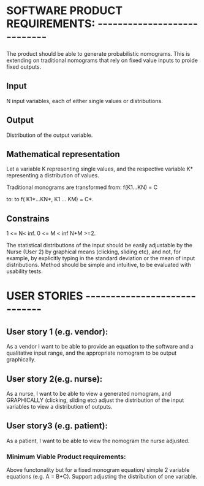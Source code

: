 # SOFTWARE PRODUCT REQUIREMENTS: ----------------------------
The product should be able to generate probabilistic nomograms. 
This is extending on traditional nomograms that rely on fixed value inputs to proide fixed outputs. 

## Input
N input variables, each of either single values or distributions.


## Output
Distribution of the output variable.

## Mathematical representation
Let a variable K representing single values, and the respective variable K* representing a distribution of values.

Traditional monograms are transformed from:
f(K1...KN) = C

to:
to f( K1*...KN*, K1 ... KM) = C*.

## Constrains
1 <= N< inf. 
0 <= M < inf
N+M >=2.

The statistical distributions of the input should be easily adjustable by the Nurse (User 2) by graphical means (clicking, sliding etc), and not, for example, by explicitly typing in the standard deviation or the mean of input distributions.
Method should be simple and intuitive, to be evaluated with usability tests.

# USER STORIES -----------------------------

## User story 1 (e.g. vendor):
As a vendor I want to be able to provide an equation to the software and a qualitative input range, and the appropriate nomogram to be output graphically.

## User story 2(e.g. nurse):
As a nurse, I want to be able to view a generated nomogram, and GRAPHICALLY (clicking, sliding etc) adjust the distribution of the input variables to view a distribution of outputs. 

## User story3 (e.g. patient):
As a patient, I want to be able to view the nomogram the nurse adjusted.

### Minimum Viable Product requirements:
Above functonality but for a fixed monogram equation/ simple 2 variable equations (e.g. A = B+C). 
Support adjusting the distribution of one variable.